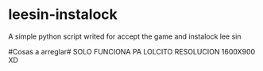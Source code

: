 # leesin-instalock
A simple python script writed for accept the game and instalock lee sin


#Cosas a arreglar#
SOLO FUNCIONA PA LOLCITO RESOLUCION 1600X900 XD
